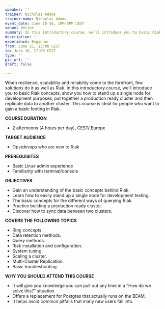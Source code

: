 ```yaml
---
speaker: ''
trainer: Nicholas Adams
trainer-name: Nicholas Adams
event_date: June 15-16, 1PM-5PM CEST
venue: Online
summary: In this introductory course, we’ll introduce you to basic Riak concepts.
description: ''
experience: Beginner
from: June 15, 13:00 CEST
to: June 16, 17:00 CEST
type: ''
pic_url: ''
draft: false

---
```

When resilience, scalability and reliability come to the forefront, few solutions do it as well as Riak. In this introductory course, we’ll introduce you to basic Riak concepts, show you how to stand up a single node for development purposes, put together a production ready cluster and then replicate data to another cluster. This course is ideal for people who want to gain a basic footing in Riak.

**COURSE DURATION**

* 2 afternoons (4 hours per day), CEST/ Europe

**TARGET AUDIENCE**

* Ops/devops who are new to Riak

**PREREQUISITES**

* Basic Linux admin experience
* Familiarity with terminal/console

**OBJECTIVES**

* Gain an understanding of the basic concepts behind Riak.
* Learn how to easily stand up a single node for development testing.
* The basic concepts for the different ways of querying Riak.
* Practice building a production ready cluster.
* Discover how to sync data between two clusters.

**COVERS THE FOLLOWING TOPICS**

* Ring concepts.
* Data retention methods.
* Query methods.
* Riak installation and configuration.
* System tuning.
* Scaling a cluster.
* Multi-Cluster Replication.
* Basic troubleshooting.

**WHY YOU SHOULD ATTEND THIS COURSE**

* It will give you knowledge you can pull out any time in a “How do we solve this?” situation.
* Offers a replacement for Postgres that actually runs on the BEAM.
* It helps avoid common pitfalls that many new users fall into.